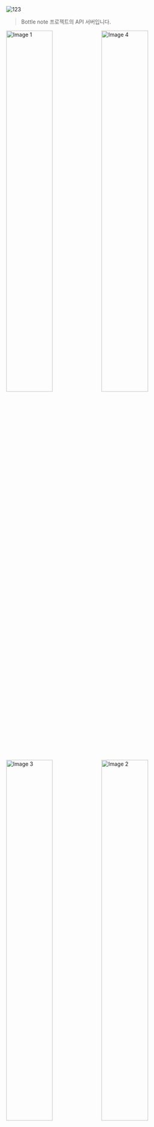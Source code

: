 ![123](https://github.com/user-attachments/assets/a6256292-33d9-4801-9b9d-78f11d9dea13)

> Bottle note 프로젝트의 API 서버입니다.

<img src="https://github.com/bottle-note/.github/assets/97773895/fa515094-a490-4b7b-9bca-026752fe3de1" alt="Image 1" width="49.5%"/>
<img src="https://github.com/bottle-note/.github/assets/97773895/98a69d6d-af4f-4365-ac6c-b3e7bdd6aed1" alt="Image 4" width="49.5%"/>
<img src="https://github.com/bottle-note/.github/assets/97773895/5877ab4b-af23-4767-aebc-5e97a35a89ba" alt="Image 3" width="49.5%"/>
<img src="https://github.com/bottle-note/.github/assets/97773895/039cf3df-7169-46ed-a76b-72de6f1a1217" alt="Image 2" width="49.5%"/>
<br/>

## *bottle note*

---

**📄*내 입맛에 딱 맞는 한병을 찾아가는 여정노트***

보틀노트는 위스키 애호가들이 모여 서로의 의견을 공유하고, 더욱 즐겁고 유익한 시음 경험을 할 수 있도록 도와줍니다. <br/>
위스키에 대한 열정을 함께 나눠보세요! 쉽고 편리하게 위스키 평가와 리뷰를 공유할 수 있어요!

---

**🥃 위스키 별점 및 리뷰 작성**

위스키를 시음한 후 별점을 부여하고, 상세한 리뷰를 작성해 보세요! <br/>
맛, 향, 느낌 등 다양한 측면을 기록하고 공유할 수 있습니다. <br/>
가격을 입력하고, 시음한 장소를 태그하여 좋은 경험한 장소를 기록해 보는건 어때요?<br/>
<br/>

**🥃 위스키 정보 및 리뷰 보기**

위스키의 상세 정보와 다른 사용자의 리뷰를 쉽게 확인할 수 있습니다. <br/>
다양한 의견을 통해 다른 사람들이 위스키를 어떻게 평가했는지 알 수 있고 <br/>
새로운 위스키를 시도해볼 수 있어요!<br/>
<br/>

**🥃 찜하기 기능으로 위스키 목록 관리**

관심 있는 위스키를 찜하기 기능을 통해 목록에 추가하고 <br/>
찜한 위스키 목록을 통해 나만의 위스키 컬렉션을 만들 수 있어요!<br/>
<br/>
**🥃 다른 유저와 팔로우 및 별점 보기**

다른 사용자를 팔로우하여 그들의 별점과 리뷰를 볼 수 있어요! <br/>
나의 팔로워들은 어떤 평가를 했을까요? <br/>
팔로워가 나와 취향이 비슷하다면, 내 입맛에 맞는 새로운 위스키를 알 수 있을지도?<br/>
<br/>

**🥃 나의 평가 및 별점 기록 관리**

내가 평가한 위스키와 부여한 별점을 한눈에 볼 수 있어요! <br/>
나만의 위스키 평가 기록을 통해 나의 취향을 분석하고 다음 시음을 계획해보세요!<br/>
<br/>

---

보틀노트는 위스키 애호가들이 모여 서로의 의견을 공유하고 <br/>
더욱 즐겁고 유익한 시음 경험을 할 수 있도록 도와줍니다.

![boton](https://github.com/user-attachments/assets/d8750770-1e6a-4133-86a4-298f795420a6)
